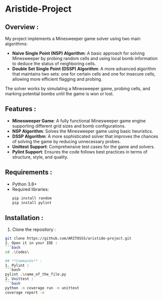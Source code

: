# Aristide-Project

## **Overview :**

My project implements a Minesweeper game solver using two main algorithms:
- **Naive Single Point (NSP) Algorithm**: A basic approach for solving Minesweeper by probing random cells and using local bomb information to deduce the status of neighboring cells.
- **Double Set Single Point (DSSP) Algorithm**: A more advanced algorithm that maintains two sets: one for certain cells and one for insecure cells, allowing more efficient flagging and probing.

The solver works by simulating a Minesweeper game, probing cells, and marking potential bombs until the game is won or lost.

## **Features :**

- **Minesweeper Game**: A fully functional Minesweeper game engine supporting different grid sizes and bomb configurations.
- **NSP Algorithm**: Solves the Minesweeper game using basic heuristics.
- **DSSP Algorithm**: A more sophisticated solver that improves the chances of solving the game by reducing unnecessary probes.
- **Unittest Support**: Comprehensive test cases for the game and solvers.
- **Pylint Support**: Ensures the code follows best practices in terms of structure, style, and quality.

## **Requirements :**
- Python 3.8+
- Required libraries:
  ```bash
  pip install random 
  pip install pylint

## **Installation :**
1. Clone the repository :
  ```bash
  git clone https://github.com/ARITOSSS/aristide-project.git
2. Open it in your IDE :
  ```bash
  cd .\Codes\

## **Commands** :
1. Pylint :
  ```bash
  pylint .\name_of_the_file.py
2. Unittest :
  ```bash
  python -m coverage run -m unittest
  coverage report -m
